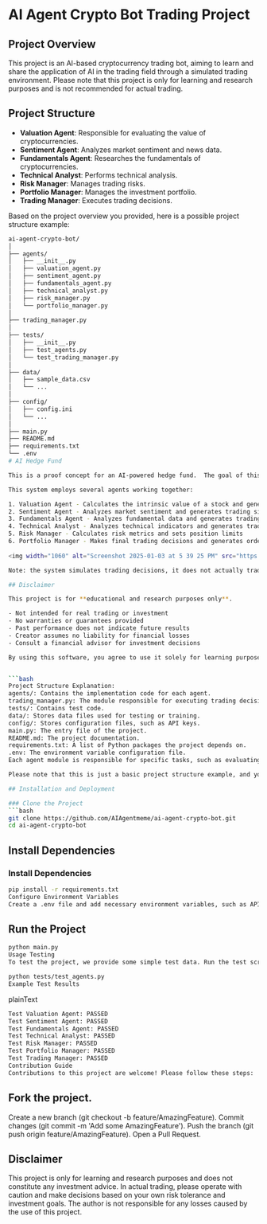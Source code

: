 # AI Agent Crypto Bot Trading Project

## Project Overview
This project is an AI-based cryptocurrency trading bot, aiming to learn and share the application of AI in the trading field through a simulated trading environment. Please note that this project is only for learning and research purposes and is not recommended for actual trading.

## Project Structure
- **Valuation Agent**: Responsible for evaluating the value of cryptocurrencies.
- **Sentiment Agent**: Analyzes market sentiment and news data.
- **Fundamentals Agent**: Researches the fundamentals of cryptocurrencies.
- **Technical Analyst**: Performs technical analysis.
- **Risk Manager**: Manages trading risks.
- **Portfolio Manager**: Manages the investment portfolio.
- **Trading Manager**: Executes trading decisions.

Based on the project overview you provided, here is a possible project structure example:

```bash
ai-agent-crypto-bot/
│
├── agents/
│   ├── __init__.py
│   ├── valuation_agent.py
│   ├── sentiment_agent.py
│   ├── fundamentals_agent.py
│   ├── technical_analyst.py
│   ├── risk_manager.py
│   └── portfolio_manager.py
│
├── trading_manager.py
│
├── tests/
│   ├── __init__.py
│   ├── test_agents.py
│   └── test_trading_manager.py
│
├── data/
│   ├── sample_data.csv
│   └── ...
│
├── config/
│   ├── config.ini
│   └── ...
│
├── main.py
├── README.md
├── requirements.txt
└── .env
# AI Hedge Fund

This is a proof concept for an AI-powered hedge fund.  The goal of this project is to explore the use of AI to make trading decisions.  This project is for **educational** purposes only and is not intended for real trading or investment.

This system employs several agents working together:

1. Valuation Agent - Calculates the intrinsic value of a stock and generates trading signals
2. Sentiment Agent - Analyzes market sentiment and generates trading signals
3. Fundamentals Agent - Analyzes fundamental data and generates trading signals
4. Technical Analyst - Analyzes technical indicators and generates trading signals
5. Risk Manager - Calculates risk metrics and sets position limits
6. Portfolio Manager - Makes final trading decisions and generates orders
   
<img width="1060" alt="Screenshot 2025-01-03 at 5 39 25 PM" src="https://github.com/user-attachments/assets/4611aace-27d0-43b2-9a70-385b40336e3f" />

Note: the system simulates trading decisions, it does not actually trade.

## Disclaimer

This project is for **educational and research purposes only**.

- Not intended for real trading or investment
- No warranties or guarantees provided
- Past performance does not indicate future results
- Creator assumes no liability for financial losses
- Consult a financial advisor for investment decisions

By using this software, you agree to use it solely for learning purposes.


```bash
Project Structure Explanation:
agents/: Contains the implementation code for each agent.
trading_manager.py: The module responsible for executing trading decisions.
tests/: Contains test code.
data/: Stores data files used for testing or training.
config/: Stores configuration files, such as API keys.
main.py: The entry file of the project.
README.md: The project documentation.
requirements.txt: A list of Python packages the project depends on.
.env: The environment variable configuration file.
Each agent module is responsible for specific tasks, such as evaluating value, analyzing market sentiment, researching fundamentals, performing technical analysis, managing risk, and managing the investment portfolio. The trading_manager.py module is responsible for integrating the decisions of each agent and executing trades.

Please note that this is just a basic project structure example, and you can adjust and expand it according to the actual needs of the project.

## Installation and Deployment

### Clone the Project
```bash
git clone https://github.com/AIAgentmeme/ai-agent-crypto-bot.git
cd ai-agent-crypto-bot
```

##  Install Dependencies

### Install Dependencies

```bash
pip install -r requirements.txt
Configure Environment Variables
Create a .env file and add necessary environment variables, such as API keys.
```
## Run  the Project

```bash
python main.py
Usage Testing
To test the project, we provide some simple test data. Run the test script:
```

```bash
python tests/test_agents.py
Example Test Results
```
plainText
```bash
Test Valuation Agent: PASSED
Test Sentiment Agent: PASSED
Test Fundamentals Agent: PASSED
Test Technical Analyst: PASSED
Test Risk Manager: PASSED
Test Portfolio Manager: PASSED
Test Trading Manager: PASSED
Contribution Guide
Contributions to this project are welcome! Please follow these steps:
```
## Fork the project.
Create a new branch (git checkout -b feature/AmazingFeature).
Commit changes (git commit -m 'Add some AmazingFeature').
Push the branch (git push origin feature/AmazingFeature).
Open a Pull Request.
## Disclaimer
This project is only for learning and research purposes and does not constitute any investment advice. In actual trading, please operate with caution and make decisions based on your own risk tolerance and investment goals. The author is not responsible for any losses caused by the use of this project.
